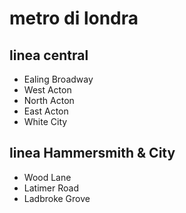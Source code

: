 # metro di londra
## linea central
- Ealing Broadway
- West Acton
- North Acton
- East Acton
- White City
## linea Hammersmith & City
- Wood Lane
- Latimer Road
- Ladbroke Grove
